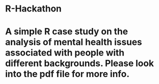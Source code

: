 # R-Hackathon
# A simple R case study on the analysis of mental health issues associated with people with different backgrounds. Please look into the pdf file for more info.
